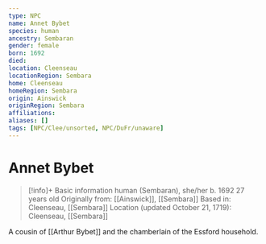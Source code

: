 ```yaml
---
type: NPC
name: Annet Bybet
species: human
ancestry: Sembaran
gender: female
born: 1692
died: 
location: Cleenseau
locationRegion: Sembara
home: Cleenseau
homeRegion: Sembara
origin: Ainswick
originRegion: Sembara
affiliations: 
aliases: []
tags: [NPC/Clee/unsorted, NPC/DuFr/unaware]
---
```


# Annet Bybet
>[!info]+ Basic information
>human (Sembaran), she/her
>b. 1692
>27 years old
>Originally from: [[Ainswick]], [[Sembara]]
>Based in: Cleenseau, [[Sembara]]
>Location (updated October 21, 1719): Cleenseau, [[Sembara]]

A cousin of [[Arthur Bybet]] and the chamberlain of the Essford household. 
